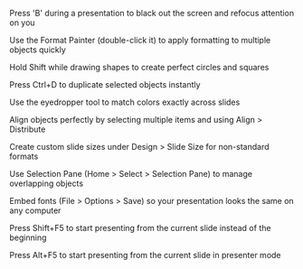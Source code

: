 Press 'B' during a presentation to black out the screen and refocus attention on you

Use the Format Painter (double-click it) to apply formatting to multiple objects quickly

Hold Shift while drawing shapes to create perfect circles and squares

Press Ctrl+D to duplicate selected objects instantly

Use the eyedropper tool to match colors exactly across slides

Align objects perfectly by selecting multiple items and using Align > Distribute

Create custom slide sizes under Design > Slide Size for non-standard formats

Use Selection Pane (Home > Select > Selection Pane) to manage overlapping objects

Embed fonts (File > Options > Save) so your presentation looks the same on any computer

Press Shift+F5 to start presenting from the current slide instead of the beginning

Press Alt+F5 to start presenting from the current slide in presenter mode